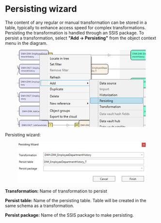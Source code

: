 # Persisting wizard

The content of any regular or manual transformation can be stored in a table, typically to enhance access speed for complex transformations. Persisting the transformation is handled through an SSIS package. To persist a transformation, select **"Add -> Persisting"** from the object context menu in the diagram.

<figure><img src="../../.gitbook/assets/image (32).png" alt=""><figcaption></figcaption></figure>

Persisting wizard:

<figure><img src="../../.gitbook/assets/image (33).png" alt=""><figcaption></figcaption></figure>

**Transformation:** Name of transformation to persist&#x20;

**Persist table:** Name of the persisting table. Table will be created in the same schema as a transformation.&#x20;

**Persist package:** Name of the SSIS package to make persisting.
